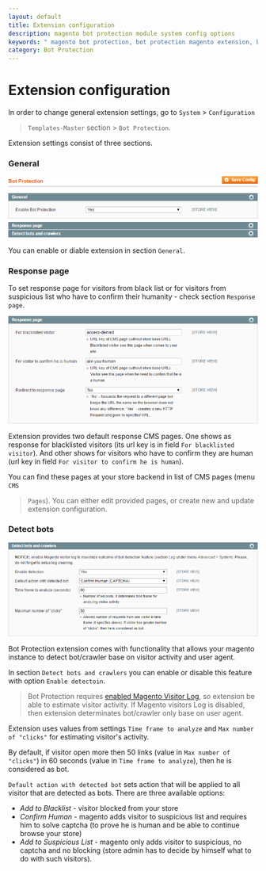 ```yaml
---
layout: default
title: Extension configuration
description: magento bot protection module system config options
keywords: " magento bot protection, bot protection magento extension, backend, bot protetction system config"
category: Bot Protection
---
```


# Extension configuration

In order to change general extension settings, go to `System` > `Configuration`
> `Templates-Master` section > `Bot Protection`.

Extension settings consist of three sections.

### General

![Bot Protection system config general](/images/m1/extensions/botprotection/backend/system-config-general.png)

You can enable or diable extension in section `General`.

### Response page

To set response page for visitors from black list or for visitors from
suspicious list who have to confirm their humanity - check section
`Response page`.

![Bot Protection system config response page](/images/m1/extensions/botprotection/backend/system-config-response-page.png)

Extension provides two default response CMS pages. One shows as response for
blacklisted visitors (its url key is in field `For blacklisted visitor`). And
other shows for visitors who have to confirm they are human (url key in field
`For visitor to confirm he is human`).

You can find these pages at your store backend in list of CMS pages (menu `CMS`
> `Pages`). You can either edit provided pages, or create new and update
extension configuration.

### Detect bots

![Bot Protection system config detect bots](/images/m1/extensions/botprotection/backend/system-config-detect-bots.png)

Bot Protection extension comes with functionality that allows your magento
instance to detect bot/crawler base on visitor activity and user agent.

In section `Detect bots and crawlers` you can enable or disable this feature
with option `Enable detectoin`.

> Bot Protection requires [enabled Magento Visitor Log](../magento-visitor-log/),
> so extension be able to estimate visitor activity. If Magento visitors Log is
> disabled, then extension determinates bot/crawler only base on user agent.

Extension uses values from settings `Time frame to analyze` and
`Max number of "clicks"` for estimating visitor's activity.

By default, if visitor open more then 50 links (value in `Max number of "clicks"`)
in 60 seconds (value in `Time frame to analyze`), then he is considered as bot.

`Default action with detected bot` sets action that will be applied to all
visitor that are detected as bots. There are three available options:

-   *Add to Blacklist* - visitor blocked from your store
-   *Confirm Human* - magento adds visitor to suspicious list and requires him
to solve captcha (to prove he is human and be able to continue browse your
store)
-   *Add to Suspicious List* - magento only adds visitor to suspicious, no
captcha and no blocking (store admin has to decide by himself what to do with
such visitors).
